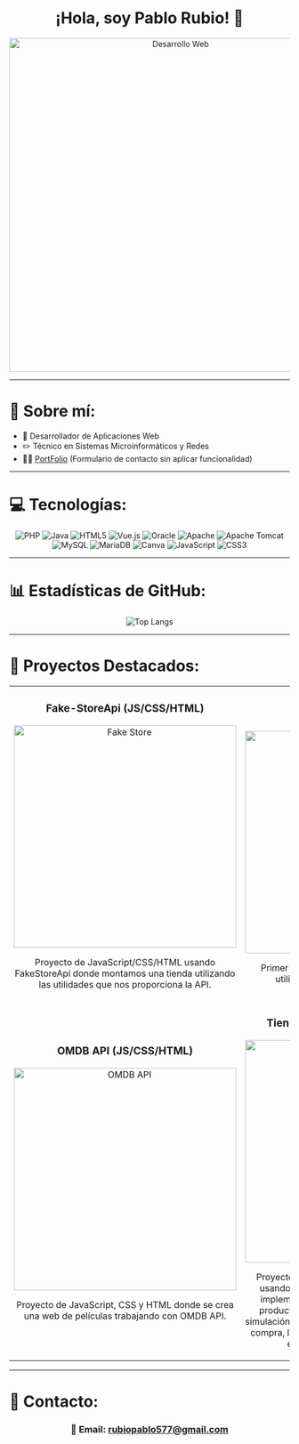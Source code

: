<div align="center">
  <h1 align="center">¡Hola, soy Pablo Rubio! 👋</h1>
  <img src="https://www.nunsys.com/wp-content/uploads/2022/11/desarrollo-web.png" alt="Desarrollo Web" width="600">
</div>

---

# 💫 Sobre mí:<br>
- 📲 Desarrollador de Aplicaciones Web<br>
- ✏️ Técnico en Sistemas Microinformáticos y Redes<br>
- 🧑‍💻 [PortFolio](https://github.com/pablillo20/PortFolio.git) (Formulario de contacto sin aplicar funcionalidad)

---

# 💻 Tecnologías:
<div align="center">
  <img src="https://img.shields.io/badge/php-%23777BB4.svg?style=for-the-badge&logo=php&logoColor=white" alt="PHP">
  <img src="https://img.shields.io/badge/java-%23ED8B00.svg?style=for-the-badge&logo=openjdk&logoColor=white" alt="Java">
  <img src="https://img.shields.io/badge/html5-%23E34F26.svg?style=for-the-badge&logo=html5&logoColor=white" alt="HTML5">
  <img src="https://img.shields.io/badge/vue.js-%2335495e.svg?style=for-the-badge&logo=vuedotjs&logoColor=%234FC08D" alt="Vue.js">
  <img src="https://img.shields.io/badge/Oracle-F80000?style=for-the-badge&logo=oracle&logoColor=white" alt="Oracle">
  <img src="https://img.shields.io/badge/apache-%23D42029.svg?style=for-the-badge&logo=apache&logoColor=white" alt="Apache">
  <img src="https://img.shields.io/badge/apache%20tomcat-%23F8DC75.svg?style=for-the-badge&logo=apache-tomcat&logoColor=black" alt="Apache Tomcat">
  <img src="https://img.shields.io/badge/mysql-4479A1.svg?style=for-the-badge&logo=mysql&logoColor=white" alt="MySQL">
  <img src="https://img.shields.io/badge/MariaDB-003545?style=for-the-badge&logo=mariadb&logoColor=white" alt="MariaDB">
  <img src="https://img.shields.io/badge/Canva-%2300C4CC.svg?style=for-the-badge&logo=Canva&logoColor=white" alt="Canva">
  <img src="https://img.shields.io/badge/javascript-%23323330.svg?style=for-the-badge&logo=javascript&logoColor=%23F7DF1E" alt="JavaScript">
  <img src="https://img.shields.io/badge/css3-%231572B6.svg?style=for-the-badge&logo=css3&logoColor=white" alt="CSS3">
</div>

---

# 📊 Estadísticas de GitHub:
<div align="center">
  <img src="https://github-readme-stats.vercel.app/api/top-langs/?username=pablillo20&theme=dark&hide_border=true&include_all_commits=false&count_private=false&layout=compact" alt="Top Langs">
</div>

---

# 🌟 Proyectos Destacados:
<table>
<tr>
<td width="50%">
<h3 align="center">Fake-StoreApi (JS/CSS/HTML)</h3>
<div align="center">
<a href="https://github.com/pablillo20/Tienda-FakeStoreApi.git" target="_blank">
  <img src="https://p92.hu/binaries/content/gallery/p92website/technologies/htmlcssjs-overview.png" width="400" alt="Fake Store">
</a>
<p>Proyecto de JavaScript/CSS/HTML usando FakeStoreApi donde montamos una tienda utilizando las utilidades que nos proporciona la API.</p>
</div>
</td>

<td width="50%">
<h3 align="center">CLINICA (PHP-MVC)</h3>
<div align="center">
<a href="https://github.com/pablillo20/ProyectoClinica-PHP.git" target="_blank">
  <img src="https://lh4.googleusercontent.com/proxy/Wjo9GJdGSGdRm-aIFYia-e56Qlj2WhZfKhv3VL69Gcjf5yyXkC8UpFaeessh4MUCl3u-O0yEGwFCamDIEbYI3iXUlwXrxs72jICGU-thWeoaGJsCgjWcAq2n5bQFMiYxjQ" width="400" alt="Clinica PHP">
</a>
<p>Primer proyecto importante realizado en PHP, utilizando el modelo Vista Controlador.</p>
</div>
</td>
</tr>

<tr>
<td width="50%">
<h3 align="center">OMDB API (JS/CSS/HTML)</h3>
<div align="center">
<a href="https://github.com/pablillo20/ProyectoPeliculas-omdb.git" target="_blank">
  <img src="https://miro.medium.com/v2/resize:fit:545/1*L0NU4Ad5WZ4YFSuUeMHGSA.png" width="400" alt="OMDB API">
</a>
<p>Proyecto de JavaScript, CSS y HTML donde se crea una web de películas trabajando con OMDB API.</p>
</div>
</td>

<td width="50%">
<h3 align="center">Tienda PHP (Proyecto en progreso)</h3>
<div align="center">
<a href="https://github.com/pablillo20/FakeStorePHP.git" target="_blank">
  <img src="https://i.ytimg.com/vi/9WGKFfsdLEc/hq720.jpg?sqp=-oaymwEXCK4FEIIDSFryq4qpAwkIARUAAIhCGAE=&rs=AOn4CLCw0wnEsy_ml-zQLuOw_6rk86ELEA" width="400" alt="Tienda PHP">
</a>
<p>Proyecto de PHP en progreso: una tienda online usando el modelo Vista Controlador, donde se implementarán funcionalidades como insertar productos, ver productos por categoría, cesta, simulación de compra, envío de correos al finalizar la compra, login y registro de usuarios, con permisos especiales para administradores.</p>
</div>
</td>
</tr>
</table>

---

# 📧 Contacto:
<div align="center">
  <h3>📩 Email: <a href="mailto:rubiopablo577@gmail.com">rubiopablo577@gmail.com</a></h3>
</div>






